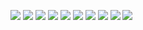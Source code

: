 ![](test/output-0.png)
![](test/output-1.png)
![](test/output-2.png)
![](test/output-3.png)
![](test/output-4.png)
![](test/output-5.png)
![](test/output-6.png)
![](test/output-7.png)
![](test/output-8.png)
![](test/output-9.png)
